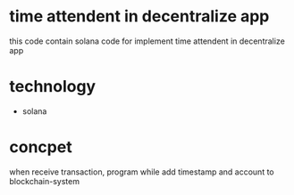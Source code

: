 # time attendent in decentralize app 
this code contain solana code for implement time attendent in decentralize app 

# technology 
- solana

# concpet 
when receive transaction, program while add timestamp and account to blockchain-system

